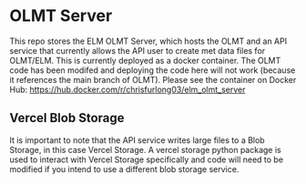 # OLMT Server

This repo stores the ELM OLMT Server, which hosts the OLMT and an API service that currently allows the API user to create met data files for OLMT/ELM. This is currently deployed as a docker container. The OLMT code has been modifed and deploying the code here will not work (because it references the main branch of OLMT). Please see the container on Docker Hub: https://hub.docker.com/r/chrisfurlong03/elm_olmt_server 

## Vercel Blob Storage

It is important to note that the API service writes large files to a Blob Storage, in this case Vercel Storage. A vercel storage python package is used to interact with Vercel Storage specifically and code will need to be modified if you intend to use a different blob storage service. 
